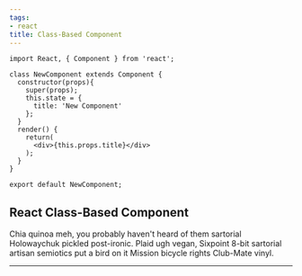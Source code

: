 ```yaml
---
tags:
- react
title: Class-Based Component
---
```


````
import React, { Component } from 'react';

class NewComponent extends Component {
  constructor(props){
    super(props);
    this.state = {
      title: 'New Component'
    };
  }
  render() {
    return(
      <div>{this.props.title}</div>
    );
  }
}

export default NewComponent;
````

## React Class-Based Component
Chia quinoa meh, you probably haven't heard of them sartorial Holowaychuk pickled post-ironic. Plaid ugh vegan, Sixpoint 8-bit sartorial artisan semiotics put a bird on it Mission bicycle rights Club-Mate vinyl.

----------
